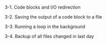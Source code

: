 3-1. Code blocks and I/O redirection

3-2. Saving the output of a code block to a file

3-3. Running a loop in the background

3-4. Backup of all files changed in last day